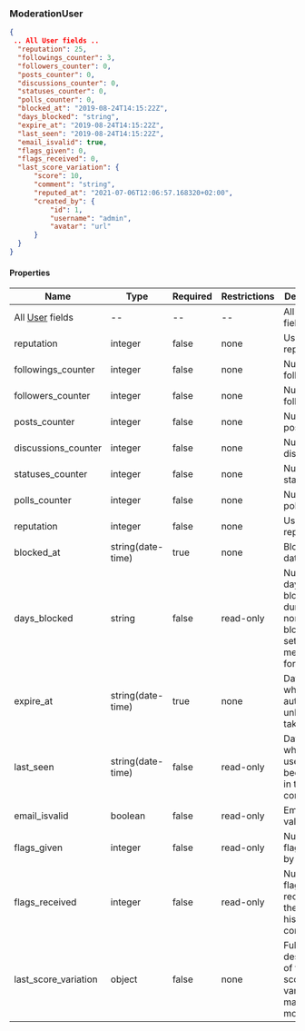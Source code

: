 <h3 id="tocS_ModerationUser">ModerationUser</h3>
<!-- backwards compatibility -->
<a id="schemamoderationuser"></a>
<a id="schema_ModerationUser"></a>
<a id="tocSmoderationuser"></a>
<a id="tocsmoderationuser"></a>

```json
{
 .. All User fields ..
  "reputation": 25,
  "followings_counter": 3,
  "followers_counter": 0,
  "posts_counter": 0,
  "discussions_counter": 0,
  "statuses_counter": 0,
  "polls_counter": 0,
  "blocked_at": "2019-08-24T14:15:22Z",
  "days_blocked": "string",
  "expire_at": "2019-08-24T14:15:22Z",
  "last_seen": "2019-08-24T14:15:22Z",
  "email_isvalid": true,
  "flags_given": 0,
  "flags_received": 0,
  "last_score_variation": {
      "score": 10,
      "comment": "string",
      "reputed_at": "2021-07-06T12:06:57.168320+02:00",
      "created_by": {
          "id": 1,
          "username": "admin",
          "avatar": "url"
      }
  }  
}

```

#### Properties

|Name|Type|Required|Restrictions|Description|
|---|---|---|---|---|
| All [User](#schemauser) fields|--|--|--|All [User](#schemauser) fields|
|reputation|integer|false|none|User reputation.|
|followings_counter|integer|false|none|Number of followings.|
|followers_counter|integer|false|none|Number of followers.|
|posts_counter|integer|false|none|Number of posts.|
|discussions_counter|integer|false|none|Number of discussions.|
|statuses_counter|integer|false|none|Number of statuses.|
|polls_counter|integer|false|none|Number of polls.|
|reputation|integer|false|none|User reputation.|
|blocked_at|string(date-time)|true|none|Block start date|
|days_blocked|string|false|read-only|Number of days of block duration (if none and block date set, it means forever)|
|expire_at|string(date-time)|true|none|Date on which the auto unblock will take place|
|last_seen|string(date-time)|false|read-only|Date on which the user has been seen in the community|
|email_isvalid|boolean|false|read-only|Email is valid|
|flags_given|integer|false|read-only|Number of flags given by the user|
|flags_received|integer|false|read-only|Number of flags received by the user (in his contents)|
|last_score_variation|object|false|none|Full description of the last score variation made by a moderator.|
